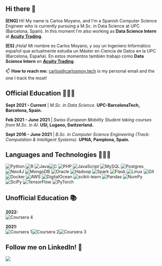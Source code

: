 ## Hi there 👋

<!--
**carlos-moy-gra/carlos-moy-gra** is a ✨ _special_ ✨ repository because its `README.md` (this file) appears on your GitHub profile.
-->

**[ENG]** Hi! My name is Carlos Moyano, and I'm a Spanish Computer Science Engineer who is currently pursuing a M.Sc. in Data Science at UPC (Barcelona, Spain). In this moment I'm also working as **Data Science Intern** at [**Acuity Trading**](https://acuitytrading.com/).

**[ES]** ¡Hola! Mi nombre es Carlos Moyano, y soy un Ingeniero Informático español que actualmente estudia un Máster en Ciencia de Datos en la UPC (Barcelona, España). En estos momentos también trabajo como **Data Science Intern** en [**Acuity Trading**](https://acuitytrading.com/).

📫 **How to reach me:** carlos@carlosmoy.tech is my personal email and the one I track the most!

## Official Education 👨🏻‍🎓

**Sept 2021 - Current** | *M.Sc. in Data Science.* **UPC-BarcelonaTech, Barcelona, Spain.**

**Feb 2021 - June 2021** | *Swiss-European Mobility Student taking courses from M.Sc. in AI.* **USI, Lugano, Switzerland.**

**Sept 2016 - June 2021** | *B.Sc. in Computer Science Engineering (Track: Computation & Intelligent Systems).* **UPNA, Pamplona, Spain.**

## Languages and Technologies 👨🏻‍💻
![Python](https://camo.githubusercontent.com/a71f1a20d58a3506dd5f32dcb31461bd5102a0bd33dbf49db9195c589eaca8d7/68747470733a2f2f696d672e736869656c64732e696f2f62616467652f707974686f6e2532302d2532333134333534432e7376673f267374796c653d666f722d7468652d6261646765266c6f676f3d707974686f6e266c6f676f436f6c6f723d7768697465)
![R](https://img.shields.io/badge/r-%23276DC3.svg?style=for-the-badge&logo=r&logoColor=white)
![Java](https://img.shields.io/badge/java-%23ED8B00.svg?style=for-the-badge&logo=java&logoColor=white)![C](https://img.shields.io/badge/c-%2300599C.svg?style=for-the-badge&logo=c&logoColor=white)
![PHP](https://camo.githubusercontent.com/a05090df3be7e139e4cde9f3dd44986c26cd512148a98272602fc7f75f84bf49/68747470733a2f2f696d672e736869656c64732e696f2f62616467652f7068702532302d2532333737374242342e7376673f267374796c653d666f722d7468652d6261646765266c6f676f3d706870266c6f676f436f6c6f723d7768697465)
![JavaScript](https://camo.githubusercontent.com/62d37abe760867620e0baea1066303719d630a82936837ba7bff6b0c754e3c9f/68747470733a2f2f696d672e736869656c64732e696f2f62616467652f6a6176617363726970742532302d2532333332333333302e7376673f267374796c653d666f722d7468652d6261646765266c6f676f3d6a617661736372697074266c6f676f436f6c6f723d253233463744463145)
![MySQL](https://camo.githubusercontent.com/4524c09f8c821218b3c602e3e5a222ce00c290c2f87e264b40f398a6b486bd91/68747470733a2f2f696d672e736869656c64732e696f2f62616467652f6d7973716c2d2532333030303030662e7376673f267374796c653d666f722d7468652d6261646765266c6f676f3d6d7973716c266c6f676f436f6c6f723d7768697465)
![Postgres](https://img.shields.io/badge/postgres-%23316192.svg?style=for-the-badge&logo=postgresql&logoColor=white)
![Neo4J](https://img.shields.io/badge/Neo4j-008CC1?style=for-the-badge&logo=neo4j&logoColor=white)
![MongoDB](https://img.shields.io/badge/MongoDB-%234ea94b.svg?style=for-the-badge&logo=mongodb&logoColor=white)
![Oracle](https://img.shields.io/badge/Oracle-F80000?style=for-the-badge&logo=oracle&logoColor=white)
![Hadoop](https://img.shields.io/badge/Hadoop-%2366CCFF.svg?style=for-the-badge&logo=apachehadoop&logoColor=white)
![Spark](https://img.shields.io/badge/Spark-%23E25A1C.svg?style=for-the-badge&logo=apachespark&logoColor=white)
![Flask](https://img.shields.io/badge/flask-%23000.svg?style=for-the-badge&logo=flask&logoColor=white)
![Linux](https://img.shields.io/badge/Linux-FCC624?style=for-the-badge&logo=linux&logoColor=black)
![Git](https://img.shields.io/badge/git-%23F05033.svg?style=for-the-badge&logo=git&logoColor=white)
![Docker](https://img.shields.io/badge/docker-%230db7ed.svg?style=for-the-badge&logo=docker&logoColor=white)
![AWS](https://img.shields.io/badge/AWS-%23FF9900.svg?style=for-the-badge&logo=amazon-aws&logoColor=white)
![DigitalOcean](https://img.shields.io/badge/DigitalOcean-%230167ff.svg?style=for-the-badge&logo=digitalOcean&logoColor=white)
![scikit-learn](https://img.shields.io/badge/scikit--learn-%23F7931E.svg?style=for-the-badge&logo=scikit-learn&logoColor=white)
![Pandas](https://img.shields.io/badge/pandas-%23150458.svg?style=for-the-badge&logo=pandas&logoColor=white)
![NumPy](https://img.shields.io/badge/numpy-%23013243.svg?style=for-the-badge&logo=numpy&logoColor=white)
![SciPy](https://img.shields.io/badge/SciPy-%230C55A5.svg?style=for-the-badge&logo=scipy&logoColor=%white)
![TensorFlow](https://img.shields.io/badge/TensorFlow-%23FF6F00.svg?style=for-the-badge&logo=TensorFlow&logoColor=white)
![PyTorch](https://img.shields.io/badge/PyTorch-%23EB4D2B.svg?style=for-the-badge&logo=PyTorch&logoColor=white)

## Unofficial Education 📚

**2022:**\
![Coursera 4](https://img.shields.io/badge/Coursera-Specialized%20Programe%20:%20Natural%20Language%20Processing-%230056D2.svg?style=for-the-badge&logo=Coursera&logoColor=white)

**2021:**\
![Coursera 1](https://img.shields.io/badge/Coursera-Specialized%20Programe%20:%20Deep%20Learning-%230056D2.svg?style=for-the-badge&logo=Coursera&logoColor=white)![Coursera 2](https://img.shields.io/badge/Coursera-Building%20Containerized%20Applications%20on%20AWS-%230056D2.svg?style=for-the-badge&logo=Coursera&logoColor=white)![Coursera 3](https://img.shields.io/badge/Coursera-Specialized%20Programe%20:%20Practical%20Data%20Science-%230056D2.svg?style=for-the-badge&logo=Coursera&logoColor=white)

## Follow me on LinkedIn! 👀
<a href="https://www.linkedin.com/in/carlos-moyano-gravalos">
	<img src="https://img.shields.io/badge/LinkedIn-blue?style=for-the-badge&logo=linkedin&labelColor=blue">
</a>
